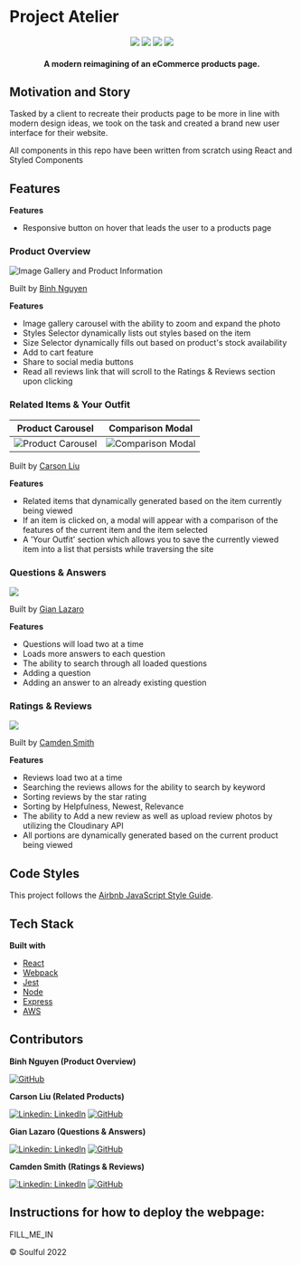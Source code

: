 # Project Atelier

<div align="center" width="100%">
  <img src="https://img.shields.io/badge/react-%2320232a.svg?style=for-the-badge&logo=react&logoColor=%2361DAFB" />
  <img src="https://img.shields.io/badge/node.js-6DA55F?style=for-the-badge&logo=node.js&logoColor=white" />
  <img src="https://img.shields.io/badge/express.js-%23404d59.svg?style=for-the-badge&logo=express&logoColor=%2361DAFB" />
  <img src="https://img.shields.io/badge/AWS-%23FF9900.svg?style=for-the-badge&logo=amazon-aws&logoColor=white" />
</div>

<h4 align="center">A modern reimagining of an eCommerce products page.</h4>

## Motivation and Story
Tasked by a client to recreate their products page to be more in line with modern design ideas, we took on the task and created a brand new user interface for their website. 

All components in this repo have been written from scratch using React and Styled Components

## Features

<b>Features</b>
- Responsive button on hover that leads the user to a products page

### Product Overview
![Image Gallery and Product Information](https://imgur.com/a/kfCQgqT.gif)

Built by <a href=https://github.com/kbinhnguyen>Binh Nguyen</a>

<b>Features</b>
- Image gallery carousel with the ability to zoom and expand the photo
- Styles Selector dynamically lists out styles based on the item
- Size Selector dynamically fills out based on product's stock availability
- Add to cart feature
- Share to social media buttons
- Read all reviews link that will scroll to the Ratings & Reviews section upon clicking

### Related Items & Your Outfit
Product Carousel             |  Comparison Modal
:-------------------------:|:-------------------------:
![Product Carousel](https://imgur.com/21eqoHv.gif)  |  ![Comparison Modal](https://imgur.com/2TfXtaj.gif)

Built by <a href=https://github.com/carsonliu1>Carson Liu</a>

<b>Features</b>

- Related items that dynamically generated based on the item currently being viewed
- If an item is clicked on, a modal will appear with a comparison of the features of the current item and the item selected
- A 'Your Outfit' section which allows you to save the currently viewed item into a list that persists while traversing the site

### Questions & Answers
<img src="https://i.imgur.com/Oeg24x4.gif" />

Built by <a href=https://github.com/gianlazaro>Gian Lazaro</a>

<b>Features</b>
- Questions will load two at a time
- Loads more answers to each question
- The ability to search through all loaded questions
- Adding a question
- Adding an answer to an already existing question

### Ratings & Reviews
<img src="https://imgur.com/i0XpPIF.gif" />

Built by <a href=https://github.com/CamdenSmithh>Camden Smith</a>
  
<b>Features</b>
- Reviews load two at a time
- Searching the reviews allows for the ability to search by keyword
- Sorting reviews by the star rating
- Sorting by Helpfulness, Newest, Relevance
- The ability to Add a new review as well as upload review photos by utilizing the Cloudinary API
- All portions are dynamically generated based on the current product being viewed

## Code Styles
This project follows the [Airbnb JavaScript Style Guide](https://github.com/airbnb/javascript).

## Tech Stack
**Built with**
- [React](https://reactjs.org/)
- [Webpack](https://webpack.js.org/)
- [Jest](https://jestjs.io/docs/getting-started)
- [Node](https://nodejs.org/en/)
- [Express](https://expressjs.com/)
- [AWS](https://aws.amazon.com/)

## Contributors
**Binh Nguyen (Product Overview)**

[![GitHub](https://img.shields.io/badge/github-%23121011.svg?style=for-the-badge&logo=github&logoColor=white&link=https://github.com/cariboukim)](https://github.com/kbinhnguyen) 

**Carson Liu (Related Products)**

[![Linkedin: LinkedIn](https://img.shields.io/badge/linkedin-%230077B5.svg?style=for-the-badge&logo=linkedin&logoColor=white&link=https://www.linkedin.com/in/caleb-kim0510/)](https://www.linkedin.com/in/jianquan-carson-liu/)
[![GitHub](https://img.shields.io/badge/github-%23121011.svg?style=for-the-badge&logo=github&logoColor=white&link=https://github.com/cariboukim)](https://github.com/carsonliu1) 

**Gian Lazaro (Questions & Answers)**

[![Linkedin: LinkedIn](https://img.shields.io/badge/linkedin-%230077B5.svg?style=for-the-badge&logo=linkedin&logoColor=white&link=https://www.linkedin.com/in/caleb-kim0510/)](https://www.linkedin.com/in/gianlazaro/)
[![GitHub](https://img.shields.io/badge/github-%23121011.svg?style=for-the-badge&logo=github&logoColor=white&link=https://github.com/cariboukim)](https://github.com/gianlazaro) 

**Camden Smith (Ratings & Reviews)**

[![Linkedin: LinkedIn](https://img.shields.io/badge/linkedin-%230077B5.svg?style=for-the-badge&logo=linkedin&logoColor=white&link=https://www.linkedin.com/in/caleb-kim0510/)](https://www.linkedin.com/in/camdensmithh/)
[![GitHub](https://img.shields.io/badge/github-%23121011.svg?style=for-the-badge&logo=github&logoColor=white&link=https://github.com/cariboukim)](https://github.com/CamdenSmithh) 

## Instructions for how to deploy the webpage:

FILL_ME_IN
  
© Soulful 2022  

